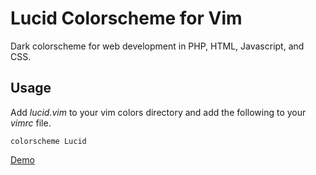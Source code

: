 # Lucid Colorscheme for Vim

Dark colorscheme for web development in PHP, HTML, Javascript, and CSS.

## Usage

Add _lucid.vim_ to your vim colors directory and add the following to your _vimrc_ file.
```
colorscheme Lucid
```

[Demo](http://dev.ryan-hanson.com/images/lucidss.png)



